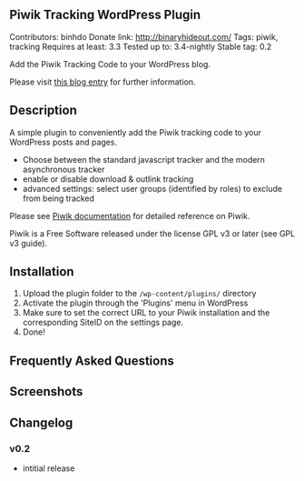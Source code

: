 ## Piwik Tracking WordPress Plugin
Contributors: binhdo
Donate link: http://binaryhideout.com/
Tags: piwik, tracking
Requires at least: 3.3
Tested up to: 3.4-nightly
Stable tag: 0.2

Add the Piwik Tracking Code to your WordPress blog.

Please visit [this blog entry](http://binaryhideout.com/piwik-tracking-wordpress-plugin/ "piwik-tracking entry on binaryhideout.com") for further information.

## Description

A simple plugin to conveniently add the Piwik tracking code to your WordPress posts and pages.

* Choose between the standard javascript tracker and the modern asynchronous tracker 
* enable or disable download & outlink tracking
* advanced settings: select user groups (identified by roles) to exclude from being tracked

Please see [Piwik documentation](http://piwik.org/docs/javascript-tracking/ "Piwik documtation") for detailed reference on Piwik.

Piwik is a Free Software released under the license GPL v3 or later (see GPL v3 guide).

## Installation

1. Upload the plugin folder to the `/wp-content/plugins/` directory
2. Activate the plugin through the 'Plugins' menu in WordPress
3. Make sure to set the correct URL to your Piwik installation and the corresponding SiteID on the settings page.
4. Done! 

## Frequently Asked Questions

## Screenshots

## Changelog

### v0.2 

* intitial release